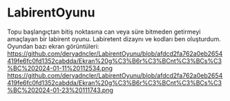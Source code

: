 # LabirentOyunu
Topu başlangıçtan bitiş noktasına can veya süre bitmeden getirmeyi amaçlayan bir labirent oyunu. Labiretent dizaynı ve kodları ben oluşturdum.
Oyundan bazı ekran görüntüleri:
https://github.com/deryadncler/LabirentOyunu/blob/afdcd2fa762a0eb2654419fe6fc0fd1352cabdda/Ekran%20g%C3%B6r%C3%BCnt%C3%BCs%C3%BC%202024-01-11%20112534.png
https://github.com/deryadncler/LabirentOyunu/blob/afdcd2fa762a0eb2654419fe6fc0fd1352cabdda/Ekran%20g%C3%B6r%C3%BCnt%C3%BCs%C3%BC%202024-01-23%20111743.png
